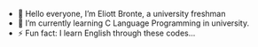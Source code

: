 - 👋 Hello everyone, I’m Eliott Bronte, a university freshman
- 🌱 I’m currently learning C Language Programming in university.
- ⚡ Fun fact: I learn English through these codes...

<!---
Threepeater-E/Threepeater-E is a ✨ special ✨ repository because its `README.md` (this file) appears on your GitHub profile.
You can click the Preview link to take a look at your changes.
--->
